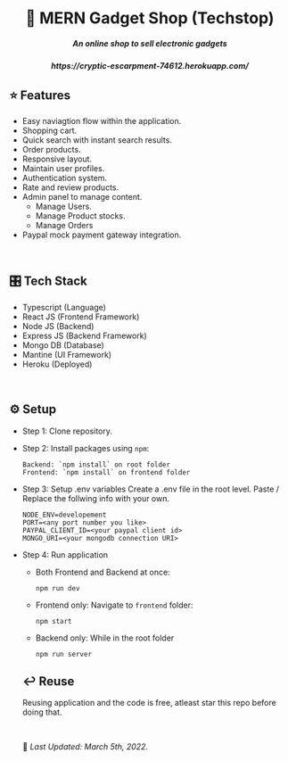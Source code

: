 <h1 align='center'>🏪 MERN Gadget Shop (Techstop)</h1>

<h5 align='center'>An online shop to sell electronic gadgets</h5>
<h5 align='center'>https://cryptic-escarpment-74612.herokuapp.com/</h5>

## ⭐ Features
- Easy naviagtion flow within the application.
- Shopping cart.
- Quick search with instant search results.
- Order products.
- Responsive layout.
- Maintain user profiles.
- Authentication system.
- Rate and review products.
- Admin panel to manage content.
  - Manage Users.
  - Manage Product stocks.
  - Manage Orders
- Paypal mock payment gateway integration.

<br/>

## 🎛️ Tech Stack
- Typescript (Language)
- React JS (Frontend Framework)
- Node JS (Backend)
- Express JS (Backend Framework)
- Mongo DB (Database)
- Mantine (UI Framework)
- Heroku (Deployed)

<br/>

## ⚙️ Setup
- Step 1: Clone repository.
- Step 2: Install packages using `npm`:
      
      Backend: `npm install` on root folder
      Frontend: `npm install` on frontend folder
      
- Step 3:  Setup .env variables
  Create a .env file in the root level. Paste / Replace the follwing info with your own.
  
      NODE_ENV=developement 
      PORT=<any port number you like>
      PAYPAL_CLIENT_ID=<your paypal client id>
      MONGO_URI=<your mongodb connection URI>
       
- Step 4: Run application

  - Both Frontend and Backend at once: 
  
        npm run dev

  - Frontend only: Navigate to `frontend` folder:
   
        npm start
  
  - Backend only: While in the root folder
  
        npm run server
  
  ## ↩️ Reuse
  Reusing application and the code is free, atleast star this repo before doing that.
  
  <br/>
  
  📅 *Last Updated: March 5th, 2022.*
  
